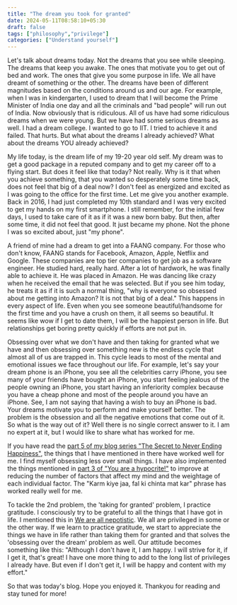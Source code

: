 ```yaml
---
title: "The dream you took for granted"
date: 2024-05-11T08:58:10+05:30
draft: false
tags: ["philosophy","privilege"]
categories: ["Understand yourself"]
---
```

Let's talk about dreams today. Not the dreams that you see while sleeping. The dreams that keep you awake. The ones that motivate you to get out of bed and work. The ones that give you some purpose in life. We all have dreamt of something or the other. The dreams have been of different magnitudes based on the conditions around us and our age. For example, when I was in kindergarten, I used to dream that I will become the Prime Minister of India one day and all the criminals and "bad people" will run out of India. Now obviously that is ridiculous. All of us have had some ridiculous dreams when we were young. But we have had some serious dreams as well. I had a dream college. I wanted to go to IIT. I tried to achieve it and failed. That hurts. But what about the dreams I already achieved? What about the dreams YOU already achieved?  

My life today, is the dream life of my 19-20 year old self. My dream was to get a good package in a reputed company and to get my career off to a flying start. But does it feel like that today? Not really. Why is it that when you achieve something, that you wanted so desperately some time back, does not feel that big of a deal now? I don't feel as energized and excited as I was going to the office for the first time. Let me give you another example. Back in 2016, I had just completed my 10th standard and I was very excited to get my hands on my first smartphone. I still remember, for the initial few days, I used to take care of it as if it was a new born baby. But then, after some time, it did not feel that good. It just became my phone. Not the phone I was so excited about, just "my phone".  

A friend of mine had a dream to get into a FAANG company. For those who don't know, FAANG stands for Facebook, Amazon, Apple, Netflix and Google. These companies are top tier companies to get job as a software engineer. He studied hard, really hard. After a lot of hardwork, he was finally able to achieve it. He was placed in Amazon. He was dancing like crazy when he received the email that he was selected. But if you see him today, he treats it as if it is such a normal thing, "why is everyone so obsessed about me getting into Amazon? It is not that big of a deal." This happens in every aspect of life. Even when you see someone beautiful/handsome for the first time and you have a crush on them, it all seems so beautiful. It seems like wow if I get to date them, I will be the happiest person in life. But relationships get boring pretty quickly if efforts are not put in.  

Obsessing over what we don't have and then taking for granted what we have and then obsessing over something new is the endless cycle that almost all of us are trapped in. This cycle leads to most of the mental and emotional issues we face throughout our life. For example, let's say your dream phone is an iPhone, you see all the celebrities carry iPhone, you see many of your friends have bought an iPhone, you start feeling jealous of the people owning an iPhone, you start having an inferiority complex because you have a cheap phone and most of the people around you have an iPhone. See, I am not saying that having a wish to buy an iPhone is bad. Your dreams motivate you to perform and make yourself better. The problem is the obsession and all the negative emotions that come out of it. So what is the way out of it? Well there is no single correct answer to it. I am no expert at it, but I would like to share what has worked for me.  

If you have read the [part 5 of my blog series "The Secret to Never Ending Happiness"](/posts/the-secret-to-never-ending-happiness-5), the things that I have mentioned in there have worked well for me. I find myself obsessing less over small things. I have also implemented the things mentioned in [part 3 of "You are a hypocrite!"](/posts/you-are-a-hypocrite-3) to improve at reducing the number of factors that affect my mind and the weightage of each individual factor. The "Karm kiye jaa, fal ki chinta mat kar" phrase has worked really well for me.   

To tackle the 2nd problem, the 'taking for granted' problem, I practice gratitude. I consciously try to be grateful to all the things that I have got in life. I mentioned this in [We are all nepotistic](/posts/we-are-all-nepotistic). We all are privileged in some or the other way. If we learn to practice gratitude, we start to appreciate the things we have in life rather than taking them for granted and that solves the 'obsessing over the dream' problem as well. Our attitude becomes something like this: "Although I don't have it, I am happy. I will strive for it, if I get it, that's great! I have one more thing to add to the long list of privileges I already have. But even if I don't get it, I will be happy and content with my effort."  

So that was today's blog. Hope you enjoyed it. Thankyou for reading and stay tuned for more!